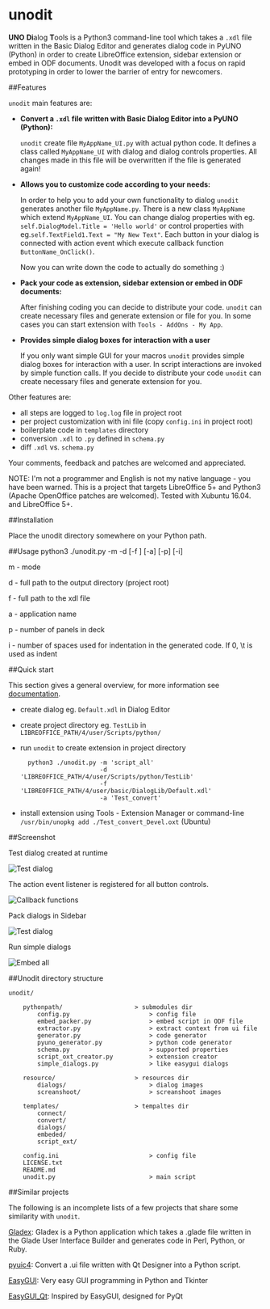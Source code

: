 # unodit

**UNO** **Di**alog **T**ools is a Python3 command-line tool which takes a `.xdl` file written in the Basic Dialog Editor and generates dialog code in PyUNO (Python) in order to create LibreOffice extension, sidebar extension or embed in ODF documents. Unodit was developed with a focus on rapid prototyping in order to lower the barrier of entry for newcomers.
 
##Features

`unodit` main features are:

- **Convert a `.xdl` file written with Basic Dialog Editor into a PyUNO (Python):**

    `unodit` create file `MyAppName_UI.py` with actual python code. It defines a class called `MyAppName_UI` with dialog and dialog controls properties. All changes made in this file will be overwritten if the file is generated again! 

- **Allows you to customize code according to your needs:**

    In order to help you to add your own functionality to dialog `unodit` generates another file `MyAppName.py`. There is a new class `MyAppName` which extend `MyAppName_UI`. You can change dialog properties with eg. `self.DialogModel.Title = 'Hello world'` or control properties with eg.`self.TextField1.Text = "My New Text"`. Each button in your dialog is connected with action event which execute callback function `ButtonName_OnClick()`.
      
    Now you can write down the code to actually do something :)

- **Pack your code as extension, sidebar extension or embed in ODF documents:**

    After finishing coding you can decide to distribute your code. `unodit` can create necessary files and generate extension or file for you. In some cases you can start extension with `Tools - AddOns - My App`.

- **Provides simple dialog boxes for interaction with a user**

    If you only want simple GUI for your macros `unodit` provides simple dialog boxes for interaction with a user. In script interactions are invoked by simple function calls. If you decide to distribute your code `unodit` can create necessary files and generate extension for you.


Other features are:
- all steps are logged to `log.log` file in project root
- per project customization with ini file (copy `config.ini` in project root)
- boilerplate code in `templates` directory
- conversion `.xdl` to `.py` defined in `schema.py`
- diff `.xdl` vs. `schema.py`

Your comments, feedback and patches are welcomed and appreciated.

NOTE:
I'm not a programmer and English is not my native language - you have been warned.
This is a project that targets LibreOffice 5+ and Python3 (Apache OpenOffice patches are welcomed).
Tested with Xubuntu 16.04. and LibreOffice 5+.

##Installation

Place the unodit directory somewhere on your Python path.

##Usage
    python3 ./unodit.py -m -d [-f ] [-a] [-p] [-i] 
    
m - mode

d - full path to the output directory (project root)

f  - full path to the xdl file

a - application name

p - number of panels in deck

i - number of spaces used for indentation in the generated code. If 0, \t is used as indent


##Quick start

This section gives a general overview, for more information see [documentation](https://github.com/kelsa-pi/unodit/wiki).

- create dialog eg. `Default.xdl` in Dialog Editor
- create project directory eg. `TestLib` in `LIBREOFFICE_PATH/4/user/Scripts/python/`
- run `unodit` to create extension in project directory
 
        python3 ./unodit.py -m 'script_all'
                            -d 'LIBREOFFICE_PATH/4/user/Scripts/python/TestLib'
                            -f 'LIBREOFFICE_PATH/4/user/basic/DialogLib/Default.xdl'
                            -a 'Test_convert'                           

- install extension using Tools - Extension Manager or command-line `/usr/bin/unopkg add ./Test_convert_Devel.oxt` (Ubuntu) 


##Screenshot

Test dialog created at runtime

![Test dialog](resource/screenshot/Example_dialog.png)

The action event listener is registered for all button controls.

![Callback functions](resource/screenshot/Button_event.png)

Pack dialogs in Sidebar

![Test dialog](resource/screenshot/Sidebar_panels.png)

Run simple dialogs

![Embed all](resource/screenshot/Macros_simple_dialogs.png)

##Unodit directory structure

    unodit/
        
        pythonpath/                    > submodules dir
            config.py                      > config file
            embed_packer.py                > embed script in ODF file
            extractor.py                   > extract context from ui file
            generator.py                   > code generator
            pyuno_generator.py             > python code generator
            schema.py                      > supported properties
            script_oxt_creator.py          > extension creator
            simple_dialogs.py              > like easygui dialogs
        
        resource/                      > resources dir
            dialogs/                       > dialog images
            screanshoot/                   > screanshoot images
        
        templates/                     > tempaltes dir
            connect/
            convert/
            dialogs/
            embeded/
            script_ext/
        
        config.ini                         > config file
        LICENSE.txt
        README.md
        unodit.py                          > main script


##Similar projects

The following is an incomplete lists of a few projects that share some similarity with `unodit`.

[Gladex](https://launchpad.net/gladex): Gladex is a Python application which takes a .glade file written in the Glade User Interface Builder and generates code in Perl, Python, or Ruby.

[pyuic4](http://pyqt.sourceforge.net/Docs/PyQt4/designer.html#the-uic-module): Convert a .ui file written with Qt Designer into a Python script.

[EasyGUI](https://sourceforge.net/projects/easygui): Very easy GUI programming in Python and Tkinter

[EasyGUI_Qt](https://github.com/aroberge/easygui_qt): Inspired by EasyGUI, designed for PyQt
